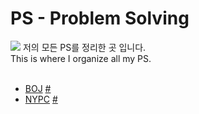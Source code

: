 # PS - Problem Solving
<img src="https://img.shields.io/badge/Python-3776AB?style=flat&logo=Python&logoColor=white"/>
저의 모든 PS를 정리한 곳 입니다. <br>
This is where I organize all my PS.
<br><br>

- <a href='https://github.com/DM-09/BaekjoonCode'>BOJ</a> <a href='https://www.acmicpc.net/'>#</a>
- <a href='https://github.com/happydm09/PS/tree/main/NYPC'>NYPC</a> <a href='https://nypc.github.io/'>#</a>
